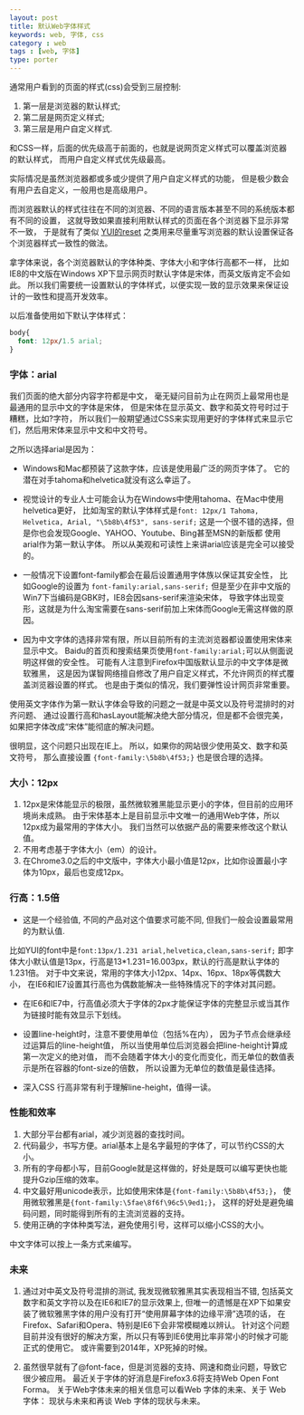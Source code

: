 ```yaml
---
layout: post
title: 默认Web字体样式
keywords: web, 字体, css
category : web
tags : [web, 字体]
type: porter
---
```


<p>通常用户看到的页面的样式(css)会受到三层控制:</p>

<ol>
<li>第一层是浏览器的默认样式;</li>
  <li>第二层是网页定义样式;</li>
  <li>第三层是用户自定义样式.</li>
</ol>

<p>和CSS一样，后面的优先级高于前面的，也就是说网页定义样式可以覆盖浏览器的默认样式，
而用户自定义样式优先级最高。</p>

<p>实际情况是虽然浏览器都或多或少提供了用户自定义样式的功能，
但是极少数会有用户去自定义，一般用也是高级用户。</p>

<p>而浏览器默认的样式往往在不同的浏览器、不同的语言版本甚至不同的系统版本都有不同的设置，
这就导致如果直接利用默认样式的页面在各个浏览器下显示非常不一致，
于是就有了类似 <a href="http://developer.yahoo.com/yui/3/cssreset/">YUI的reset</a> 之类用来尽量重写浏览器的默认设置保证各个浏览器样式一致性的做法。</p>

<p>拿字体来说，各个浏览器默认的字体种类、字体大小和字体行高都不一样，
比如IE8的中文版在Windows XP下显示网页时默认字体是宋体，而英文版肯定不会如此。
所以我们需要统一设置默认的字体样式，以便实现一致的显示效果来保证设计的一致性和提高开发效率。</p>

<p>以后准备使用如下默认字体样式：</p>

```css
body{
  font: 12px/1.5 arial;
}
```

<h3>字体：arial</h3>

<p>我们页面的绝大部分内容字符都是中文，
毫无疑问目前为止在网页上最常用也是最通用的显示中文的字体是宋体，
但是宋体在显示英文、数字和英文符号时过于糟糕，比如?字符，
所以我们一般期望通过CSS来实现用更好的字体样式来显示它们，然后用宋体来显示中文和中文符号。</p>

<p>之所以选择arial是因为：</p>

<ul>
<li><p>Windows和Mac都预装了这款字体，应该是使用最广泛的网页字体了。
它的潜在对手tahoma和helvetica就没有这么幸运了。</p></li>
<li><p>视觉设计的专业人士可能会认为在Windows中使用tahoma、在Mac中使用helvetica更好，
比如淘宝的默认字体样式是<code>font: 12px/1 Tahoma, Helvetica, Arial, "\5b8b\4f53", sans-serif;</code>
这是一个很不错的选择，但是你也会发现Google、YAHOO、Youtube、Bing甚至MSN的新版都
使用arial作为第一默认字体。
所以从美观和可读性上来讲arial应该是完全可以接受的。</p></li>
<li><p>一般情况下设置font-family都会在最后设置通用字体族以保证其安全性，
比如Google的设置为 <code>font-family:arial,sans-serif;</code>
但是至少在非中文版的Win7下当编码是GBK时，IE8会因sans-serif来渲染宋体，
导致字体出现变形，这就是为什么淘宝需要在sans-serif前加上宋体而Google无需这样做的原因。</p></li>
<li><p>因为中文字体的选择非常有限，所以目前所有的主流浏览器都设置使用宋体来显示中文。
Baidu的首页和搜索结果页使用<code>font-family:arial;</code>可以从侧面说明这样做的安全性。
可能有人注意到Firefox中国版默认显示的中文字体是微软雅黑，
这是因为谋智网络擅自修改了用户自定义样式，不允许网页的样式覆盖浏览器设置的样式。
也是由于类似的情况，我们要弹性设计网页非常重要。</p></li>
</ul><p>使用英文字体作为第一默认字体会导致的问题之一就是中英文以及符号混排时的对齐问题、
通过设置行高和hasLayout能解决绝大部分情况，但是都不会很完美，
如果把字体改成“宋体”能彻底的解决问题。</p>

<p>很明显，这个问题只出现在IE上。
所以，如果你的网站很少使用英文、数字和英文符号，
那么直接设置 <code>{font-family:\5b8b\4f53;}</code> 也是很合理的选择。</p>

<h3>大小：12px</h3>

<ol>
<li>12px是宋体能显示的极限，虽然微软雅黑能显示更小的字体，但目前的应用环境尚未成熟。
由于宋体基本上是目前显示中文唯一的通用Web字体，所以12px成为最常用的字体大小。
我们当然可以依据产品的需要来修改这个默认值。</li>
<li>不用考虑基于字体大小（em）的设计。</li>
<li>在Chrome3.0之后的中文版中，字体大小最小值是12px，比如你设置最小字体为10px，最后也变成12px。</li>
</ol><h3>行高：1.5倍</h3>

<ul>
<li> 这是一个经验值, 不同的产品对这个值要求可能不同, 但我们一般会设置最常用的为默认值. </li>
</ul><p>比如YUI的font中是<code>font:13px/1.231 arial,helvetica,clean,sans-serif;</code>
   即字体大小默认值是13px，行高是13*1.231=16.003px，默认的行高是默认字体的1.231倍。
   对于中文来说，常用的字体大小12px、14px、16px、18px等偶数大小，
   在IE6和IE7设置其行高也为偶数能解决一些特殊情况下的字体对其问题。</p>

<ul>
<li><p>在IE6和IE7中，行高值必须大于字体的2px才能保证字体的完整显示或当其作为链接时能有效显示下划线。</p></li>
<li><p>设置line-height时，注意不要使用单位（包括%在内），
因为子节点会继承经过运算后的line-height值，
所以当使用单位后浏览器会把line-height计算成第一次定义的绝对值，
而不会随着字体大小的变化而变化，而无单位的数值表示是所在容器的font-size的倍数，
所以设置为无单位的数值是最佳选择。</p></li>
<li><p>深入CSS 行高非常有利于理解line-height，值得一读。</p></li>
</ul><h3>性能和效率</h3>

<ol>
<li>大部分平台都有arial，减少浏览器的查找时间。</li>
<li>代码最少，书写方便。arial基本上是名字最短的字体了，可以节约CSS的大小。</li>
<li>所有的字母都小写，目前Google就是这样做的，好处是既可以编写更快也能提升Gzip压缩的效率。</li>
<li>中文最好用unicode表示，比如使用宋体是<code>{font-family:\5b8b\4f53;}</code>，
使用微软雅黑是<code>{font-family:\5fae\8f6f\96c5\9ed1;}</code>，
这样的好处是避免编码问题，同时能得到所有的主流浏览器的支持。</li>
<li>使用正确的字体种类写法，避免使用引号，这样可以缩小CSS的大小。</li>
</ol><p>中文字体可以按上一条方式来编写。</p>

<h3>未来</h3>

<ol>
<li><p>通过对中英文及符号混排的测试, 我发现微软雅黑其实表现相当不错, 
包括英文数字和英文字符以及在IE6和IE7的显示效果上, 
但唯一的遗憾是在XP下如果安装了微软雅黑字体的用户没有打开“使用屏幕字体的边缘平滑”选项的话，
在Firefox、Safari和Opera、特别是IE6下会非常模糊难以辨认。
针对这个问题目前并没有很好的解决方案，所以只有等到IE6使用比率非常小的时候才可能正式的使用它。
或许需要到2014年，XP死掉的时候。</p></li>
<li><p>虽然很早就有了@font-face，但是浏览器的支持、网速和商业问题，导致它很少被应用。
最近关于字体的好消息是Firefox3.6将支持Web Open Font Forma。
关于Web字体未来的相关信息可以看Web 字体的未来、关于 Web 字体：
现状与未来和再谈 Web 字体的现状与未来。</p></li>
</ol>